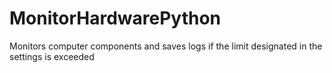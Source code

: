 # MonitorHardwarePython
Monitors computer components and saves logs if the limit designated in the settings is exceeded
